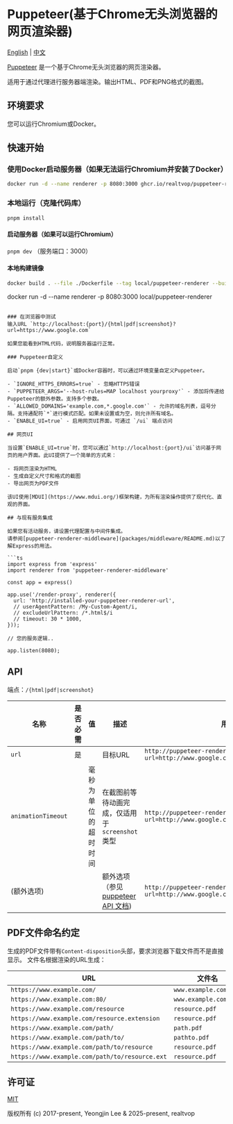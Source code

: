 # Puppeteer(基于Chrome无头浏览器的网页渲染器)

[English](README.md) | [中文](README.zh.md)

[Puppeteer](https://github.com/GoogleChrome/puppeteer) 是一个基于Chrome无头浏览器的网页渲染器。

适用于通过代理进行服务器端渲染。输出HTML、PDF和PNG格式的截图。

## 环境要求
您可以运行Chromium或Docker。

## 快速开始

### 使用Docker启动服务器（如果无法运行Chromium并安装了Docker）

```bash
docker run -d --name renderer -p 8080:3000 ghcr.io/realtvop/puppeteer-renderer-improved:latest
```

### 本地运行（克隆代码库）

`pnpm install`

#### 启动服务器（如果可以运行Chromium）
`pnpm dev`
（服务端口：3000）

#### 本地构建镜像

```bash
docker build . --file ./Dockerfile --tag local/puppeteer-renderer --build-arg SCOPE=puppeteer-renderer
```
docker run -d --name renderer -p 8080:3000 local/puppeteer-renderer
```

### 在浏览器中测试
输入URL `http://localhost:{port}/{html|pdf|screenshot}?url=https://www.google.com`

如果您能看到HTML代码，说明服务器运行正常。

### Puppeteer自定义

启动`pnpm {dev|start}`或Docker容器时，可以通过环境变量自定义Puppeteer。

- `IGNORE_HTTPS_ERRORS=true` - 忽略HTTPS错误
- `PUPPETEER_ARGS='--host-rules=MAP localhost yourproxy'` - 添加将传递给Puppeteer的额外参数。支持多个参数。
- `ALLOWED_DOMAINS='example.com,*.google.com'` - 允许的域名列表，逗号分隔。支持通配符`*`进行模式匹配。如果未设置或为空，则允许所有域名。
- `ENABLE_UI=true` - 启用网页UI界面，可通过 `/ui` 端点访问

## 网页UI

当设置`ENABLE_UI=true`时，您可以通过`http://localhost:{port}/ui`访问基于网页的用户界面。此UI提供了一个简单的方式来：

- 将网页渲染为HTML
- 生成自定义尺寸和格式的截图
- 导出网页为PDF文件

该UI使用[MDUI](https://www.mdui.org/)框架构建，为所有渲染操作提供了现代化、直观的界面。

## 与现有服务集成

如果您有活动服务，请设置代理配置与中间件集成。
请参阅[puppeteer-renderer-middleware](packages/middleware/README.md)以了解Express的用法。

```ts
import express from 'express'
import renderer from 'puppeteer-renderer-middleware'

const app = express()

app.use('/render-proxy', renderer({
  url: 'http://installed-your-puppeteer-renderer-url',
  // userAgentPattern: /My-Custom-Agent/i,
  // excludeUrlPattern: /*.html$/i
  // timeout: 30 * 1000,
}));

// 您的服务逻辑..

app.listen(8080);
```

## API

端点：`/{html|pdf|screenshot}`

| 名称               | 是否必需 |          值          | 描述                                                                                                               | 用法                                                                                  |
| ------------------ | :------: | :------------------: | ------------------------------------------------------------------------------------------------------------------ | ------------------------------------------------------------------------------------- |
| `url`              |   是     |                      | 目标URL                                                                                                            | `http://puppeteer-renderer/html?url=http://www.google.com`                            |
| `animationTimeout` |          | 毫秒为单位的超时时间 | 在截图前等待动画完成，仅适用于`screenshot`类型                                                                      | `http://puppeteer-renderer/screenshot?url=http://www.google.com&animationTimeout=3000` |
| (额外选项)         |          |                      | 额外选项（参见 [puppeteer API 文档](https://github.com/GoogleChrome/puppeteer/blob/v1.1.0/docs/api.md#pagepdfoptions)) | `http://puppeteer-renderer/pdf?url=http://www.google.com&scale=2`                     |

## PDF文件命名约定

生成的PDF文件带有`Content-disposition`头部，要求浏览器下载文件而不是直接显示。
文件名根据渲染的URL生成：

| URL                                            | 文件名               |
| ---------------------------------------------- | -------------------- |
| `https://www.example.com/`                     | `www.example.com.pdf` |
| `https://www.example.com:80/`                  | `www.example.com.pdf` |
| `https://www.example.com/resource`             | `resource.pdf`        |
| `https://www.example.com/resource.extension`   | `resource.pdf`        |
| `https://www.example.com/path/`                | `path.pdf`            |
| `https://www.example.com/path/to/`             | `pathto.pdf`          |
| `https://www.example.com/path/to/resource`     | `resource.pdf`        |
| `https://www.example.com/path/to/resource.ext` | `resource.pdf`        |


## 许可证

[MIT](http://opensource.org/licenses/MIT)

版权所有 (c) 2017-present, Yeongjin Lee & 2025-present, realtvop
